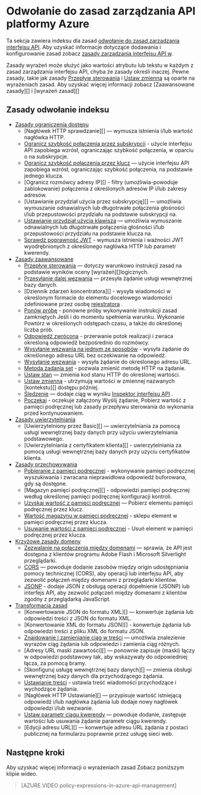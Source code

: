 <properties 
    pageTitle="Odwołanie do zasad zarządzania API platformy Azure" 
    description="Informacje na temat zasad można konfigurować interfejsu API zarządzania." 
    services="api-management" 
    documentationCenter="" 
    authors="vladvino" 
    manager="erikre" 
    editor=""/>

<tags 
    ms.service="api-management" 
    ms.workload="mobile" 
    ms.tgt_pltfrm="na" 
    ms.devlang="na" 
    ms.topic="article" 
    ms.date="10/25/2016" 
    ms.author="apimpm"/>

# <a name="azure-api-management-policy-reference"></a>Odwołanie do zasad zarządzania API platformy Azure

Ta sekcja zawiera indeksu dla zasad [odwołanie do zasad zarządzania interfejsu API][]. Aby uzyskać informacje dotyczące dodawania i konfigurowanie zasad zobacz [zasady zarządzania interfejsu API w][].

Zasady wyrażeń może służyć jako wartości atrybutu lub tekstu w każdym z zasad zarządzania interfejsu API, chyba że zasady określi inaczej. Pewne zasady, takie jak zasady [Przepływ sterowania][] i [Ustaw zmienną][] są oparte na wyrażeniach zasad. Aby uzyskać więcej informacji zobacz [Zaawansowane zasady][] i [wyrażeń zasad][]

## <a name="policy-reference-index"></a>Zasady odwołanie indeksu

-   [Zasady ograniczenia dostępu][]
    -   [Nagłówek HTTP sprawdzanie][] — wymusza istnienia i/lub wartość nagłówka HTTP.
    -   [Ogranicz szybkość połączenia przez subskrypcji][] - użycie interfejsu API zapobiega wzrósł, ograniczając szybkość połączenia, w oparciu o na subskrypcje.
    -   [Ogranicz szybkość połączenia przez klucz](https://msdn.microsoft.com/library/azure/dn894078.aspx#LimitCallRateByKey) — użycie interfejsu API zapobiega wzrósł, ograniczając szybkość połączenia, na podstawie jednego klucza.
    -   [Ogranicz rozmówcy adresy IP][] - filtry (umożliwia-powoduje zablokowanie) połączenia z określonych adresów IP i/lub zakresy adresów.
    -   [Ustawianie przydział użycia przez subskrypcję][] — umożliwia wymuszanie odnawialnych lub długotrwałe połączenia głośności i/lub przepustowości przydziału na podstawie subskrypcji na.
    -   [Ustawianie przydział użycia klawisza](https://msdn.microsoft.com/library/azure/dn894078.aspx#SetUsageQuotaByKey) — umożliwia wymuszanie odnawialnych lub długotrwałe połączenia głośności i/lub przepustowości przydziału na podstawie klucza na.
    -   [Sprawdź poprawność JWT][] - wymusza istnienia i ważności JWT wyodrębnionych z określonego nagłówka HTTP lub parametr kwerendy.
-   [Zasady zaawansowane][]
    -   [Przepływ sterowania][] — dotyczy warunkowo instrukcji zasad na podstawie wyników oceny [wyrażeń][]logicznych.
    -   [Przesyłanie dalej wezwania][] — przesyła żądanie usługi wewnętrznej bazy danych.
    -   [Dziennik zdarzeń koncentratora][] - wysyła wiadomości w określonym formacie do elementu docelowego wiadomości zdefiniowane przez osobę [rejestratora](https://msdn.microsoft.com/library/azure/mt592020.aspx#Logger) .
    -   [Ponów próbę](https://msdn.microsoft.com/en-us/library/dn894085.aspx#Retry) - ponowne próby wykonywanie instrukcji zasad zamkniętych Jeśli i do momentu spełnienia warunku. Wykonanie Powtórz w określonych odstępach czasu, a także do określonej liczba prób.
    -   [Odpowiedź zwrócona](https://msdn.microsoft.com/library/azure/dn894085.aspx#ReturnResponse) - przerwanie potok realizacji i zwraca określoną odpowiedź bezpośrednio do rozmówcy.
    -   [Wysyłanie wezwania na jednym ze sposobów](https://msdn.microsoft.com/library/azure/dn894085.aspx#SendOneWayRequest) - wysyła żądanie do określonego adresu URL bez oczekiwanie na odpowiedź.
    -   [Wysyłanie wezwania](https://msdn.microsoft.com/library/azure/dn894085.aspx#SendRequest) - wysyła żądanie do określonego adresu URL.
    -   [Metoda żądania set](https://msdn.microsoft.com/library/azure/dn894085.aspx#SetRequestMethod) - pozwala zmienić metodę HTTP na żądanie.
    -   [Ustaw stan](https://msdn.microsoft.com/library/azure/dn894085.aspx#SetStatus) — zmienia kod stanu HTTP do określonej wartości.
    -   [Ustaw zmienną][] - utrzymują wartości w zmiennej nazwanych [kontekstu][] dostępu później.
    -   [Śledzenie](https://msdn.microsoft.com/en-us/library/dn894085.aspx#Trace) — dodaje ciąg w wyniku [Inspektor interfejsu API](../api-management/api-management-howto-api-inspector.md) .
    -   [Poczekaj](https://msdn.microsoft.com/library/azure/dn894085.aspx#Wait) - oczekuje załączony Wyślij żądanie, Pobierz wartość z pamięci podręcznej lub zasady przepływu sterowania do wykonania przed kontynuowaniem.
-   [Zasady uwierzytelniania][]
    -   [Uwierzytelniony przez Basic][] — uwierzytelniania za pomocą usługi wewnętrznej bazy danych przy użyciu uwierzytelniania podstawowego.
    -   [Uwierzytelniania z certyfikatem klienta][] - uwierzytelniania za pomocą usługi wewnętrznej bazy danych przy użyciu certyfikatów klienta.
-   [Zasady przechowywania][] 
    -   [Pobieranie z pamięci podręcznej][] - wykonywanie pamięci podręcznej wyszukiwania i zwracana nieprawidłowa odpowiedź buforowana, gdy są dostępne.
    -   [Magazyn pamięci podręcznej][] - odpowiedzi pamięci podręcznej według określonej pamięci podręcznej konfiguracji kontroli.
    -   [Uzyskaj wartość z pamięci podręcznej](https://msdn.microsoft.com/library/azure/dn894086.aspx#GetFromCacheByKey) — Pobierz elementu pamięci podręcznej przez klucz.
    -   [Wartość magazynu w pamięci podręcznej](https://msdn.microsoft.com/library/azure/dn894086.aspx#StoreToCacheByKey) - sklepu element w pamięci podręcznej przez klucza.
    -   [Usuwanie wartości z pamięci podręcznej](https://msdn.microsoft.com/en-us/library/dn894086.aspx#RemoveCacheByKey) - Usuń element w pamięci podręcznej przez klucza.
-   [Krzyżowe zasady domeny][] 
    -   [Zezwalanie na połączenia między domenami][] — sprawia, że API jest dostępna z klientów programu Adobe Flash i Microsoft Silverlight przeglądarki.
    -   [CORS][] — powoduje dodanie zasobów między origin udostępniania pomocy technicznej (CORS), aby operacji lub interfejsu API, aby zezwolić połączeń między domenami z przeglądarki klientów.
    -   [JSONP][] - dodaje JSON z obsługą operacji dopełnienie (JSONP) lub interfejs API, aby zezwolić połączeń między domenami z klientów zgodny z przeglądarką JavaScript.
-   [Transformacja zasad][] 
    -   [Konwertowanie JSON do formatu XML][] — konwertuje żądania lub odpowiedzi treści z JSON do formatu XML.
    -   [Konwertowanie XML do formatu JSON][] - konwertuje żądania lub odpowiedzi treści z pliku XML do formatu JSON.
    -   [Znajdowanie i zamienianie ciąg w treści][] — umożliwia znalezienie wyrazów ciąg żądania lub odpowiedzi i zamienia ciąg różnych.
    -   [Adresy URL maski zawartości][] — ponownie zapisuje (maski) łączy w odpowiedzi podstawowy tak, aby wskazywały do odpowiedniej łącza, za pomocą bramy.
    -   [Skonfiguruj usługę wewnętrznej bazy danych][] — zmienia obsługi wewnętrznej bazy danych dla przychodzącego żądania.
    -   [Ustawianie treści][] - ustawia treść wiadomości przychodzące i wychodzące żądania.
    -   [Nagłówek HTTP Ustawianie][] — przypisuje wartość istniejącą odpowiedź i/lub nagłówka żądania lub dodaje nowy nagłówek odpowiedzi i/lub wezwanie.
    -   [Ustaw parametr ciągu kwerendy][] — powoduje dodanie, zastępuje wartości lub usuwania żądanie parametr ciągu kwerendy.
    -   [Edycji adresu URL][] — konwertuje adresu URL żądania z postaci publicznej na formularzu poprawnie przez usługę sieci web.

## <a name="next-steps"></a>Następne kroki

Aby uzyskać więcej informacji o wyrażeniach zasad Zobacz poniższym klipie wideo.

> [AZURE.VIDEO policy-expressions-in-azure-api-management]

[Zasady ograniczenia dostępu]: https://msdn.microsoft.com/library/azure/dn894078.aspx
[Zaznacz nagłówek HTTP]: https://msdn.microsoft.com/library/azure/034febe3-465f-4840-9fc6-c448ef520b0f#CheckHTTPHeader
[Ogranicz szybkość połączenia przez subskrypcji]: https://msdn.microsoft.com/library/azure/034febe3-465f-4840-9fc6-c448ef520b0f#LimitCallRate
[Ograniczanie rozmówcy adresy IP]: https://msdn.microsoft.com/library/azure/034febe3-465f-4840-9fc6-c448ef520b0f#RestrictCallerIPs
[Przydział użycia zestawu przez subskrypcji]: https://msdn.microsoft.com/library/azure/034febe3-465f-4840-9fc6-c448ef520b0f#SetUsageQuota
[Sprawdź poprawność JWT]: https://msdn.microsoft.com/library/azure/034febe3-465f-4840-9fc6-c448ef520b0f#ValidateJWT

[Zasady zaawansowane]: https://msdn.microsoft.com/library/azure/dn894085.aspx
[Przepływ sterowania]: https://msdn.microsoft.com/library/azure/dn894085.aspx#choose
[Ustaw zmienną]: https://msdn.microsoft.com/library/azure/dn894085.aspx#set_variable
[wyrażenia]: https://msdn.microsoft.com/library/azure/dn910913.aspx
[kontekst]: https://msdn.microsoft.com/library/azure/ea160028-fc04-4782-aa26-4b8329df3448#ContextVariables
[Przesyłanie dalej wezwania]: https://msdn.microsoft.com/library/azure/dn894085.aspx#ForwardRequest
[Dziennik zdarzeń Centrum]: https://msdn.microsoft.com/library/azure/dn894085.aspx#log-to-eventhub

[Zasady uwierzytelniania]: https://msdn.microsoft.com/library/azure/dn894079.aspx
[Typ poświadczeń uwierzytelniania Basic]: https://msdn.microsoft.com/library/azure/061702a7-3a78-472b-a54a-f3b1e332490d#Basic
[Typ poświadczeń uwierzytelniania certyfikat klienta]: https://msdn.microsoft.com/library/azure/061702a7-3a78-472b-a54a-f3b1e332490d#ClientCertificate
[Zasady przechowywania]: https://msdn.microsoft.com/library/azure/dn894086.aspx
[Pobieranie z pamięci podręcznej]: https://msdn.microsoft.com/library/azure/8147199c-24d8-439f-b2a9-da28a70a890c#GetFromCache
[Przechowywane w pamięci podręcznej]: https://msdn.microsoft.com/library/azure/8147199c-24d8-439f-b2a9-da28a70a890c#StoreToCache

[Krzyżowe zasady domeny]: https://msdn.microsoft.com/library/azure/dn894084.aspx
[Zezwalanie na połączenia między domenami]: https://msdn.microsoft.com/library/azure/7689d277-8abe-472a-a78c-e6d4bd43455d#AllowCrossDomainCalls
[CORS]: https://msdn.microsoft.com/library/azure/7689d277-8abe-472a-a78c-e6d4bd43455d#CORS
[JSONP]: https://msdn.microsoft.com/library/azure/7689d277-8abe-472a-a78c-e6d4bd43455d#JSONP

[Transformacja zasad]: https://msdn.microsoft.com/library/azure/dn894083.aspx
[Konwertowanie JSON XML]: https://msdn.microsoft.com/library/azure/7406a8ce-5f9c-4fae-9b0f-e574befb2ee9#ConvertJSONtoXML
[Konwertowanie XML JSON]: https://msdn.microsoft.com/library/azure/7406a8ce-5f9c-4fae-9b0f-e574befb2ee9#ConvertXMLtoJSON
[Znajdowanie i zamienianie ciąg w treści]: https://msdn.microsoft.com/library/azure/7406a8ce-5f9c-4fae-9b0f-e574befb2ee9#Findandreplacestringinbody
[Adresy URL maski w zawartości]: https://msdn.microsoft.com/library/azure/7406a8ce-5f9c-4fae-9b0f-e574befb2ee9#MaskURLSContent
[Ustawianie wewnętrznej bazy danych usługi]: https://msdn.microsoft.com/library/azure/7406a8ce-5f9c-4fae-9b0f-e574befb2ee9#SetBackendService
[Ustawianie treści]: https://msdn.microsoft.com/library/azure/dn894083.aspx#SetBody
[Ustawianie nagłówka HTTP]: https://msdn.microsoft.com/library/azure/7406a8ce-5f9c-4fae-9b0f-e574befb2ee9#SetHTTPheader
[Ustaw parametr ciągu kwerendy]: https://msdn.microsoft.com/library/azure/7406a8ce-5f9c-4fae-9b0f-e574befb2ee9#SetQueryStringParameter
[Zmiana adresu URL]: https://msdn.microsoft.com/library/azure/7406a8ce-5f9c-4fae-9b0f-e574befb2ee9#RewriteURL



[Zasady zarządzania interfejsu API w]: api-management-howto-policies.md
[Odwołanie do zasad zarządzania interfejsu API]: https://msdn.microsoft.com/library/azure/dn894081.aspx

[Zasady wyrażeń]: https://msdn.microsoft.com/library/azure/dn910913.aspx

 
